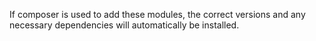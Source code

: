 If composer is used to add these modules, the correct versions and any necessary dependencies will automatically be installed.